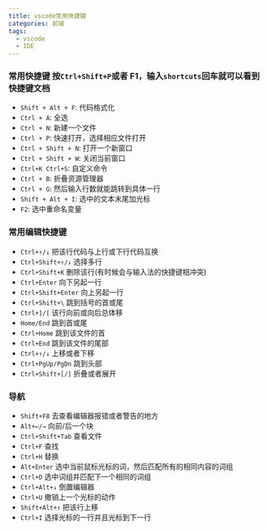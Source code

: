 ```yaml
---
title: vscode常用快捷键
categories: 前端
tags:
  - vscode
  - IDE
---
```


### 常用快捷键 按`Ctrl+Shift+P`或者 F1，输入`shortcuts`回车就可以看到快捷键文档

- `Shift + Alt + F`: 代码格式化
- `Ctrl + A`: 全选
- `Ctrl + N`: 新建一个文件
- `Ctrl + P`: 快速打开，选择相应文件打开
- `Ctrl + Shift + N`: 打开一个新窗口
- `Ctrl + Shift + W`: 关闭当前窗口
- `Ctrl+K Ctrl+S`: 自定义命令
- `Ctrl + B`: 折叠资源管理器
- `Ctrl + G`: 然后输入行数就能跳转到具体一行
- `Shift + Alt + I`: 选中的文本末尾加光标
- `F2`: 选中重命名变量

### 常用编辑快捷键

- `Ctrl+↑/↓` 把该行代码与上行或下行代码互换
- `Ctrl+Shift+↑/↓` 选择多行
- `Ctrl+Shift+K` 删除该行(有时候会与输入法的快捷键相冲突)
- `Ctrl+Enter` 向下另起一行
- `Ctrl+Shift+Enter` 向上另起一行
- `Ctrl+Shift+\` 跳到括号的首或尾
- `Ctrl+]/[` 该行向前或向后总体移
- `Home/End` 跳到首或尾
- `Ctrl+Home` 跳到该文件的首
- `Ctrl+End` 跳到该文件的尾部
- `Ctrl+↑/↓` 上移或者下移
- `Ctrl+PgUp/PgDn` 跳到头部
- `Ctrl+Shift+[/]` 折叠或者展开

### 导航

- `Shift+F8` 去查看编辑器报错或者警告的地方
- `Alt+←/→` 向前/后一个块
- `Ctrl+Shift+Tab` 查看文件
- `Ctrl+F` 查找
- `Ctrl+H` 替换
- `Alt+Enter` 选中当前鼠标光标的词，然后匹配所有的相同内容的词组
- `Ctrl+D` 选中词组并匹配下一个相同的词组
- `Ctrl+Alt+↓` 倒置编辑器
- `Ctrl+U` 撤销上一个光标的动作
- `Shift+Alt+↑` 把该行上移
- `Ctrl+I` 选择光标的一行并且光标到下一行
